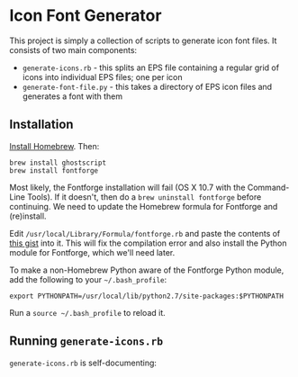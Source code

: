 # Icon Font Generator
This project is simply a collection of scripts to generate icon font files. It consists of two main components:

  * `generate-icons.rb` - this splits an EPS file containing a regular grid of icons into individual EPS files; one per icon
  * `generate-font-file.py` - this takes a directory of EPS icon files and generates a font with them

## Installation
  
[Install Homebrew](http://mxcl.github.com/homebrew/). Then:

    brew install ghostscript
    brew install fontforge

Most likely, the Fontforge installation will fail (OS X 10.7 with the Command-Line Tools). If it doesn't, then do a `brew uninstall fontforge` before continuing. We need to update the Homebrew formula for Fontforge and (re)install.

Edit `/usr/local/Library/Formula/fontforge.rb` and paste the contents of [this gist](https://gist.github.com/3179848) into it. This will fix the compilation error and also install the Python module for Fontforge, which we'll need later.

To make a non-Homebrew Python aware of the Fontforge Python module, add the following to your `~/.bash_profile`:

    export PYTHONPATH=/usr/local/lib/python2.7/site-packages:$PYTHONPATH

Run a `source ~/.bash_profile` to reload it.

## Running `generate-icons.rb`
`generate-icons.rb` is self-documenting:


